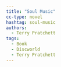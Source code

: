 ```yaml
---
title: "Soul Music"
cc-type: novel
hashtag: soul-music
authors:
  - Terry Pratchett
tags:
  - Book
  - Discworld
  - Terry Pratchett
---
```


